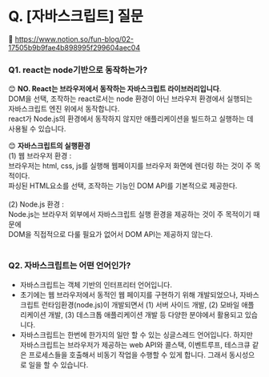 
# Q. [자바스크립트] 질문<br>
📕 https://www.notion.so/fun-blog/02-17505b9b9fae4b898995f299604aec04
<br>

### Q1. react는 node기반으로 동작하는가?
😊 **NO. React는 브라우저에서 동작하는 자바스크립트 라이브러리입니다**.<br> 
DOM을 선택, 조작하는 react로서는 node 환경이 아닌 브라우저 환경에서 실행되는 자바스크립트 엔진 위에서 동작합니다.<br>
react가 Node.js의 환경에서 동작하지 않지만 애플리케이션을 빌드하고 실행하는 데 사용될 수 있습니다. 

😊 **자바스크립트의 실행환경**
<br>
(1) 웹 브라우저 환경 :<br>
브라우저는 html, css, js를 실행해 웹페이지를 브라우저 화면에 렌더링 하는 것이 주 목적이다.<br>
파싱된 HTML요소를 선택, 조작하는 기능인 DOM API를 기본적으로 제공한다. <br>
<br>
(2) Node.js 환경 : <br>Node.js는 브라우저 외부에서 자바스크립트 실행 환경을 제공하는 것이 주 목적이기 때문에<br>
DOM을 직접적으로 다룰 필요가 없어서 DOM API는 제공하지 않는다.<br>
<br>

### Q2. 자바스크립트는 어떤 언어인가?
- 자바스크립트는 객체 기반의 인터프리터 언어입니다.
- 초기에는 웹 브라우저에서 동적인 웹 페이지를 구현하기 위해 개발되었으나, 
자바스크립트 런타임환경(node.js)이 개발되면서 
  (1) 서버 사이드 개발, 
  (2) 모바일 애플리케이션 개발, 
  (3) 데스크톱 애플리케이션 개발 등 다양한 분야에서 활용되고 있습니다.
- 자바스크립트는 한번에 한가지의 일만 할 수 있는 싱글스레드 언어입니다. 
하지만 자바스크립트는 브라우저가 제공하는 web API와 콜스택, 이벤트루프, 테스크큐 같은 프로세스들을 호출해서 비동기 작업을 수행할 수 있게 합니다. 그래서 동시성으로 일을 할 수 있습니다. 
